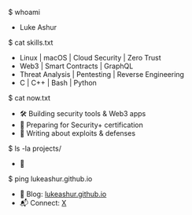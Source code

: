 $ whoami
- Luke Ashur

$ cat skills.txt
- Linux | macOS | Cloud Security | Zero Trust
- Web3 | Smart Contracts | GraphQL
- Threat Analysis | Pentesting | Reverse Engineering
- C | C++ | Bash | Python

$ cat now.txt
- 🛠 Building security tools & Web3 apps
- 🎯 Preparing for Security+ certification
- 📖 Writing about exploits & defenses

$ ls -la projects/
- 🔗

$ ping lukeashur.github.io
- 📢 Blog: [lukeashur.github.io](https://lukeashur.github.io)  
- 📬 Connect: [X](http://x.com/Luke_Ashur)

